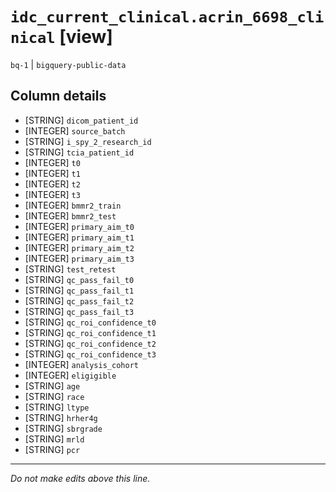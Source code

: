 # `idc_current_clinical.acrin_6698_clinical` [view]
`bq-1` | `bigquery-public-data`

## Column details
* [STRING]    `dicom_patient_id`
* [INTEGER]   `source_batch`
* [STRING]    `i_spy_2_research_id`
* [STRING]    `tcia_patient_id`
* [INTEGER]   `t0`
* [INTEGER]   `t1`
* [INTEGER]   `t2`
* [INTEGER]   `t3`
* [INTEGER]   `bmmr2_train`
* [INTEGER]   `bmmr2_test`
* [INTEGER]   `primary_aim_t0`
* [INTEGER]   `primary_aim_t1`
* [INTEGER]   `primary_aim_t2`
* [INTEGER]   `primary_aim_t3`
* [STRING]    `test_retest`
* [STRING]    `qc_pass_fail_t0`
* [STRING]    `qc_pass_fail_t1`
* [STRING]    `qc_pass_fail_t2`
* [STRING]    `qc_pass_fail_t3`
* [STRING]    `qc_roi_confidence_t0`
* [STRING]    `qc_roi_confidence_t1`
* [STRING]    `qc_roi_confidence_t2`
* [STRING]    `qc_roi_confidence_t3`
* [INTEGER]   `analysis_cohort`
* [INTEGER]   `eligigible`
* [STRING]    `age`
* [STRING]    `race`
* [STRING]    `ltype`
* [STRING]    `hrher4g`
* [STRING]    `sbrgrade`
* [STRING]    `mrld`
* [STRING]    `pcr`

-------------------------------------------------------------------------------
*Do not make edits above this line.*
